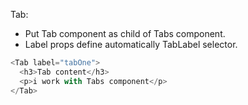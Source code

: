 Tab:

- Put Tab component as child of Tabs component.
- Label props define automatically TabLabel selector.

```js
<Tab label="tabOne">
  <h3>Tab content</h3>
  <p>i work with Tabs component</p>
</Tab>
```
